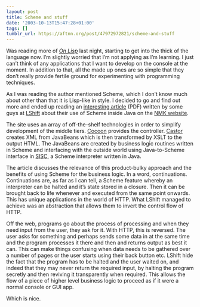 ```yaml
---
layout: post
title: Scheme and stuff
date: '2003-10-13T15:47:28+01:00'
tags: []
tumblr_url: https://aftnn.org/post/47972972821/scheme-and-stuff
---
```

<p>Was reading more of <em><a href="http://www.paulgraham.com/onlisp.html">On Lisp</a></em> last night, starting to get into the thick of the language now. I&rsquo;m slightly worried that I&rsquo;m not applying as I&rsquo;m learning. I just can&rsquo;t think of any applications that I want to develop on the console at the moment. In addition to that, all the made up ones are so simple that they don&rsquo;t really provide fertile ground for experimenting with programming techniques.</p>
<p>As I was reading the author mentioned Scheme, which I don&rsquo;t know much about other than that it is Lisp-like in style. I decided to go and find out more and ended up reading an <a href="http://schematics.sourceforge.net/scheme-london/nmk-case-study.pdf">interesting article</a> (PDF) written by some guys at <a href="http://www.lshift.net">LShift</a> about their use of Scheme inside Java on the <a href="http://www.nmk.co.uk/">NMK website</a>.</p>
<p>The site uses an array of off-the-shelf technologies in order to simplify development of the middle tiers. <a href="http://xml.apache.org/cocoon/">Cocoon</a> provides the controller. <a href="http://castor.exolab.org/">Castor</a> creates XML from JavaBeans which is then transformed by XSLT to the output HTML. The JavaBeans are created by business logic routines written in Scheme and interfacing with the outside world using Java-to-Scheme interface in <a href="http://sisc.sourceforge.net/">SISC</a>, a Scheme interpreter written in Java.</p>
<p>The article discusses the relevance of this product-bulky approach and the benefits of using Scheme for the business logic. In a word, continuations. Continuations are, as far as I can tell, a Scheme feature whereby an interpreter can be halted and it&rsquo;s state stored in a closure. Then it can be brought back to life whenever and executed from the same point onwards. This has unique applications in the world of HTTP. What LShift managed to achieve was an abstraction that allows them to invert the control flow of HTTP.</p>
<p>Off the web, programs go about the process of processing and when they need input from the user, they ask for it. With HTTP, this is reversed. The user asks for something and perhaps sends some data in at the same time and the program processes it there and then and returns output as best it can. This can make things confusing when data needs to be gathered over a number of pages or the user starts using their back button etc. LShift hide the fact that the program has to be halted and the user waited on, and indeed that they may never return the required input, by halting the program secretly and then reviving it transparently when required. This allows the flow of a piece of higher level business logic to proceed as if it were a normal console or GUI app.</p>
<p>Which is nice.</p>
